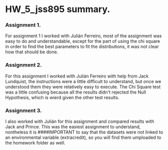 
# HW_5_jss895 summary.

### Assignment 1.

For assignment 1 I worked with Julián Ferreiro, most of the assignment was easy to do and understandable, except for the part of using the chi square in order to find the best parameters to fit the distributions, it was not clear how that should be done.

### Assignment 2.

For this assignment I worked with Julián Ferreiro with help from Jack Lundquist, the instructions were a little difficult to understand, but once we understood them they were relatively easy to execute. The Chi Square test was a little confusing because all the results didn't rejected the Null Hypothesis, which is wierd given the other test results.

### Assignment 3.

I also worked with Julián for this assignment and compared results with Jack and Prince. This was the easiest assignment to understand, nontheless it is ####IMPORTANT to say that the datasets were not linked to an environmental variable (extracredit), so you will find them umploaded to the homework folder as well.
